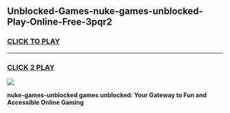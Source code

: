 
## Unblocked-Games-nuke-games-unblocked-Play-Online-Free-3pqr2
<h3>
<a href="https://premium76.site?title=nuke-games-unblocked&ref=26A">CLICK TO PLAY</a></h3>
<hr>

<h3>
<a href="https://premium76.site?title=nuke-games-unblocked&ref=26A">CLICK 2 PLAY</a>
  
</h3>

<a href="https://premium76.site?title=nuke-games-unblocked&ref=26A"><img src="https://clearcache.store/games.png"></a>


**nuke-games-unblocked games unblocked: Your Gateway to Fun and Accessible Online Gaming**
